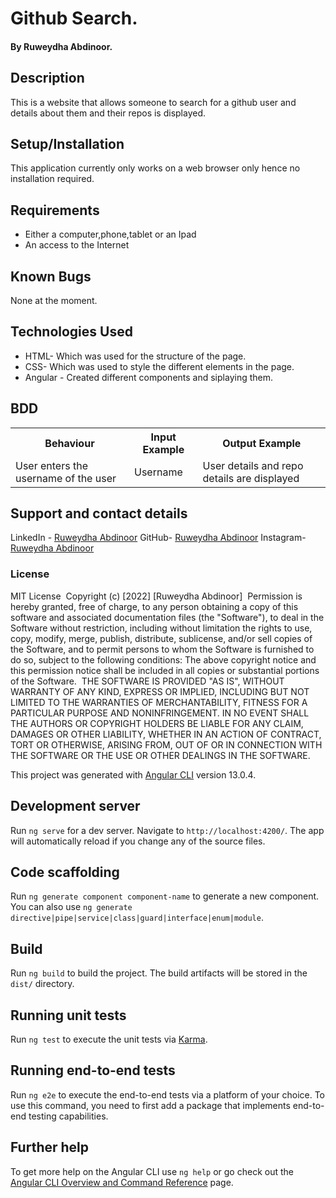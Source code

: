 # Github Search.
#### By Ruweydha Abdinoor.
## Description
This is a website that allows someone to search for a github user and details about them and their repos is displayed.
## Setup/Installation 
This application currently only works on a web browser only hence no installation required.

## Requirements
* Either a computer,phone,tablet or an Ipad
* An access to the Internet

## Known Bugs
None at the moment.
## Technologies Used
* HTML- Which was used for the structure of the page.
* CSS- Which was used to style the different elements in the page.
* Angular - Created different components and siplaying them.

## BDD

<table>
        <tr>
            <th>Behaviour</th>
            <th>Input Example</th>
            <th>Output Example</th>
        </tr>
        <tr>
            <td>User enters the username of the user</td>
            <td>Username</td>
            <td>User details and repo details are displayed</td>
        </tr>
       
</table>
    
## Support and contact details
LinkedIn - [Ruweydha Abdinoor](https://www.linkedin.com/in/ruweydha-abdinoor-859921224/)
 GitHub- [Ruweydha Abdinoor](https://github.com/Ruweydha)
 Instagram- [Ruweydha Abdinoor](https://www.instagram.com/_.ruweydha._/)
 

### License
MIT License
​
Copyright (c) [2022] [Ruweydha Abdinoor]
​
Permission is hereby granted, free of charge, to any person obtaining a copy
of this software and associated documentation files (the "Software"), to deal
in the Software without restriction, including without limitation the rights
to use, copy, modify, merge, publish, distribute, sublicense, and/or sell
copies of the Software, and to permit persons to whom the Software is
furnished to do so, subject to the following conditions:
​
The above copyright notice and this permission notice shall be included in all
copies or substantial portions of the Software.
​
THE SOFTWARE IS PROVIDED "AS IS", WITHOUT WARRANTY OF ANY KIND, EXPRESS OR
IMPLIED, INCLUDING BUT NOT LIMITED TO THE WARRANTIES OF MERCHANTABILITY,
FITNESS FOR A PARTICULAR PURPOSE AND NONINFRINGEMENT. IN NO EVENT SHALL THE
AUTHORS OR COPYRIGHT HOLDERS BE LIABLE FOR ANY CLAIM, DAMAGES OR OTHER
LIABILITY, WHETHER IN AN ACTION OF CONTRACT, TORT OR OTHERWISE, ARISING FROM,
OUT OF OR IN CONNECTION WITH THE SOFTWARE OR THE USE OR OTHER DEALINGS IN THE
SOFTWARE.

This project was generated with [Angular CLI](https://github.com/angular/angular-cli) version 13.0.4.

## Development server

Run `ng serve` for a dev server. Navigate to `http://localhost:4200/`. The app will automatically reload if you change any of the source files.

## Code scaffolding

Run `ng generate component component-name` to generate a new component. You can also use `ng generate directive|pipe|service|class|guard|interface|enum|module`.

## Build

Run `ng build` to build the project. The build artifacts will be stored in the `dist/` directory.

## Running unit tests

Run `ng test` to execute the unit tests via [Karma](https://karma-runner.github.io).

## Running end-to-end tests

Run `ng e2e` to execute the end-to-end tests via a platform of your choice. To use this command, you need to first add a package that implements end-to-end testing capabilities.

## Further help

To get more help on the Angular CLI use `ng help` or go check out the [Angular CLI Overview and Command Reference](https://angular.io/cli) page.
